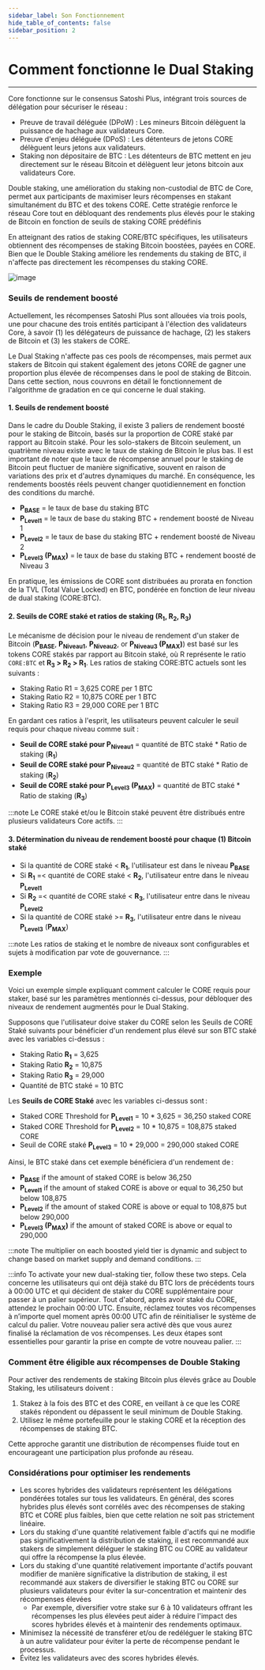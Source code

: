```yaml
---
sidebar_label: Son Fonctionnement
hide_table_of_contents: false
sidebar_position: 2
---
```


# Comment fonctionne le Dual Staking

---

Core fonctionne sur le consensus Satoshi Plus, intégrant trois sources de délégation pour sécuriser le réseau :

- Preuve de travail déléguée (DPoW) : Les mineurs Bitcoin délèguent la puissance de hachage aux validateurs Core.
- Preuve d'enjeu déléguée (DPoS) : Les détenteurs de jetons CORE délèguent leurs jetons aux validateurs.
- Staking non dépositaire de BTC : Les détenteurs de BTC mettent en jeu directement sur le réseau Bitcoin et délèguent leur jetons bitcoin aux validateurs Core.

Double staking, une amélioration du staking non-custodial de BTC de Core, permet aux participants de maximiser leurs récompenses en stakant simultanément du BTC et des tokens CORE. Cette stratégie renforce le réseau Core tout en débloquant des rendements plus élevés pour le staking de Bitcoin en fonction de seuils de staking CORE prédéfinis

En atteignant des ratios de staking CORE/BTC spécifiques, les utilisateurs obtiennent des récompenses de staking Bitcoin boostées, payées en CORE. Bien que le Double Staking améliore les rendements du staking de BTC, il n'affecte pas directement les récompenses du staking CORE.

![image](../../static/img/dual-staking/dual-staking-tiers.png)

### Seuils de rendement boosté

Actuellement, les récompenses Satoshi Plus sont allouées via trois pools, une pour chacune des trois entités participant à l'élection des validateurs Core, à savoir (1) les délégateurs de puissance de hachage, (2) les stakers de Bitcoin et (3) les stakers de CORE.

Le Dual Staking n'affecte pas ces pools de récompenses, mais permet aux stakers de Bitcoin qui stakent également des jetons CORE de gagner une proportion plus élevée de récompenses dans le pool de staking de Bitcoin. Dans cette section, nous couvrons en détail le fonctionnement de l'algorithme de gradation en ce qui concerne le dual staking.

#### 1. **Seuils de rendement boosté**

Dans le cadre du Double Staking, il existe 3 paliers de rendement boosté pour le staking de Bitcoin, basés sur la proportion de CORE staké par rapport au Bitcoin staké. Pour les solo-stakers de Bitcoin seulement, un quatrième niveau existe avec le taux de staking de Bitcoin le plus bas. Il est important de noter que le taux de récompense annuel pour le staking de Bitcoin peut fluctuer de manière significative, souvent en raison de variations des prix et d'autres dynamiques du marché. En conséquence, les rendements boostés réels peuvent changer quotidiennement en fonction des conditions du marché.

- **P<sub>BASE</sub>** \= le taux de base du staking BTC
- **P<sub>Level1</sub>** \= le taux de base du staking BTC \+ rendement boosté de Niveau 1
- **P<sub>Level2</sub>** \= le taux de base du staking BTC \+ rendement boosté de Niveau 2
- **P<sub>Level3</sub> (P<sub>MAX</sub>)** \= le taux de base du staking BTC \+ rendement boosté de Niveau 3

En pratique, les émissions de CORE sont distribuées au prorata en fonction de la TVL (Total Value Locked) en BTC, pondérée en fonction de leur niveau de dual staking (CORE:BTC).

#### 2. Seuils de CORE staké et ratios de staking (R<sub>1</sub>, R<sub>2</sub>, R<sub>3</sub>)

Le mécanisme de décision pour le niveau de rendement d'un staker de Bitcoin (**P<sub>BASE</sub>**, **P<sub>Niveau1</sub>**, **P<sub>Niveau2</sub>**, or **P<sub>Niveau3</sub> (P<sub>MAX</sub>)**) est basé sur les tokens CORE stakés par rapport au Bitcoin staké, où R représente le ratio `CORE:BTC` et **R<sub>3</sub> \> R<sub>2</sub> \> R<sub>1</sub>**. Les ratios de staking CORE:BTC actuels sont les suivants :

- Staking Ratio R1 \= 3,625 CORE per 1 BTC
- Staking Ratio R2 \= 10,875 CORE per 1 BTC
- Staking Ratio R3 \= 29,000 CORE per 1 BTC

En gardant ces ratios à l'esprit, les utilisateurs peuvent calculer le seuil requis pour chaque niveau comme suit :

- **Seuil de CORE staké pour P<sub>Niveau1</sub>** \= quantité de BTC staké \* Ratio de staking (**R<sub>1</sub>**)
- **Seuil de CORE staké pour P<sub>Niveau2</sub>** \= quantité de BTC staké \* Ratio de staking (**R<sub>2</sub>**)
- **Seuil de CORE staké pour P<sub>Level3</sub> (P<sub>MAX</sub>)** \= quantité de BTC staké \* Ratio de staking (**R<sub>3</sub>**)

:::note
Le CORE staké et/ou le Bitcoin staké peuvent être distribués entre plusieurs validateurs Core actifs.
:::

#### 3. **Détermination du niveau de rendement boosté pour chaque (1) Bitcoin staké**

- Si la quantité de CORE staké \< **R<sub>1</sub>**, l'utilisateur est dans le niveau **P<sub>BASE</sub>**
- Si **R<sub>1</sub>** \=\< quantité de CORE staké \< **R<sub>2</sub>**, l'utilisateur entre dans le niveau **P<sub>Level1</sub>**
- Si **R<sub>2</sub>** \=\< quantité de CORE staké \< **R<sub>3</sub>**, l'utilisateur entre dans le niveau **P<sub>Level2</sub>**
- Si la quantité de CORE staké \>= **R<sub>3</sub>**, l'utilisateur entre dans le niveau **P<sub>Level3</sub>** (**P<sub>MAX</sub>**)

:::note
Les ratios de staking et le nombre de niveaux sont configurables et sujets à modification par vote de gouvernance.
:::

### Exemple

Voici un exemple simple expliquant comment calculer le CORE requis pour staker, basé sur les paramètres mentionnés ci-dessus, pour débloquer des niveaux de rendement augmentés pour le Dual Staking.

Supposons que l'utilisateur doive staker du CORE selon les Seuils de CORE Staké suivants pour bénéficier d'un rendement plus élevé sur son BTC staké avec les variables ci-dessus :

- Staking Ratio **R<sub>1</sub>** \= 3,625
- Staking Ratio **R<sub>2</sub>** \= 10,875
- Staking Ratio **R<sub>3</sub>** \= 29,000
- Quantité de BTC staké \= 10 BTC

Les **Seuils de CORE Staké** avec les variables ci-dessus sont :

- Staked CORE Threshold for **P<sub>Level1</sub>** \= 10 \* 3,625 \= 36,250 staked CORE
- Staked CORE Threshold for **P<sub>Level2</sub>** \= 10 \* 10,875 \= 108,875 staked CORE
- Seuil de CORE staké **P<sub>Level3</sub>** \= 10 \* 29,000 \= 290,000 staked CORE

Ainsi, le BTC staké dans cet exemple bénéficiera d'un rendement de :

- **P<sub>BASE</sub>** if the amount of staked CORE is below 36,250
- **P<sub>Level1</sub>** if the amount of staked CORE is above or equal to 36,250 but below 108,875
- **P<sub>Level2</sub>** if the amount of staked CORE is above or equal to 108,875 but below 290,000
- **P<sub>Level3</sub> (P<sub>MAX</sub>)** if the amount of staked CORE is above or equal to 290,000

:::note
The multiplier on each boosted yield tier is dynamic and subject to change based on market supply and demand conditions.
:::

:::info
To activate your new dual-staking tier, follow these two steps. Cela concerne les utilisateurs qui ont déjà staké du BTC lors de précédents tours à 00:00 UTC et qui décident de staker du CORE supplémentaire pour passer à un palier supérieur. Tout d'abord, après avoir staké du CORE, attendez le prochain 00:00 UTC. Ensuite, réclamez toutes vos récompenses à n’importe quel moment après 00:00 UTC afin de réinitialiser le système de calcul du palier. Votre nouveau palier sera activé dès que vous aurez finalisé la réclamation de vos récompenses. Les deux étapes sont essentielles pour garantir la prise en compte de votre nouveau palier.
:::

### Comment être éligible aux récompenses de Double Staking

Pour activer des rendements de staking Bitcoin plus élevés grâce au Double Staking, les utilisateurs doivent :

1. Stakez à la fois des BTC et des CORE, en veillant à ce que les CORE stakés répondent ou dépassent le seuil minimum de Double Staking.
2. Utilisez le même portefeuille pour le staking CORE et la réception des récompenses de staking BTC.

Cette approche garantit une distribution de récompenses fluide tout en encourageant une participation plus profonde au réseau.

### Considérations pour optimiser les rendements

- Les scores hybrides des validateurs représentent les délégations pondérées totales sur tous les validateurs. En général, des scores hybrides plus élevés sont corrélés avec des récompenses de staking BTC et CORE plus faibles, bien que cette relation ne soit pas strictement linéaire.
- Lors du staking d'une quantité relativement faible d'actifs qui ne modifie pas significativement la distribution de staking, il est recommandé aux stakers de simplement déléguer le staking BTC ou CORE au validateur qui offre la récompense la plus élevée.
- Lors du staking d'une quantité relativement importante d'actifs pouvant modifier de manière significative la distribution de staking, il est recommandé aux stakers de diversifier le staking BTC ou CORE sur plusieurs validateurs pour éviter la sur-concentration et maintenir des récompenses élevées
  - Par exemple, diversifier votre stake sur 6 à 10 validateurs offrant les récompenses les plus élevées peut aider à réduire l'impact des scores hybrides élevés et à maintenir des rendements optimaux.
- Minimisez la nécessité de transférer et/ou de redéléguer le staking BTC à un autre validateur pour éviter la perte de récompense pendant le processus.
- Évitez les validateurs avec des scores hybrides élevés.
